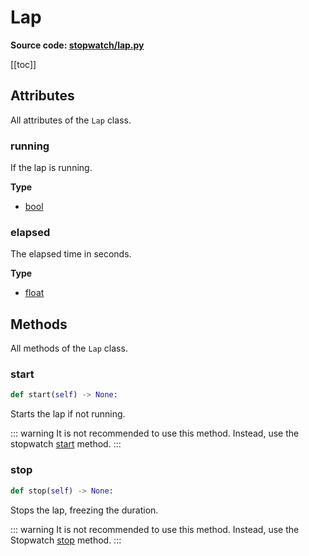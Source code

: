 # Lap

**Source code: [stopwatch/lap.py](https://github.com/devRMA/python-stopwatch2/blob/main/stopwatch/lap.py)**

[[toc]]

## Attributes

All attributes of the `Lap` class.

### running

If the lap is running.

**Type**

- [bool](https://docs.python.org/3/library/functions.html#bool)

### elapsed

The elapsed time in seconds.

**Type**

- [float](https://docs.python.org/3/library/functions.html#float)

## Methods

All methods of the `Lap` class.

### start

```py
def start(self) -> None:
```

Starts the lap if not running.

::: warning
It is not recommended to use this method. Instead, use the stopwatch [start](/api/stopwatch.html#start) method.
:::

### stop

```py
def stop(self) -> None:
```

Stops the lap, freezing the duration.

::: warning
It is not recommended to use this method. Instead, use the Stopwatch [stop](/api/stopwatch.html#stop) method.
:::
